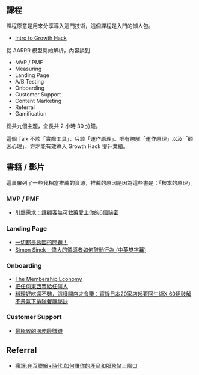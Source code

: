 ## 課程

課程原意是用來分享導入這門技術，這個課程是入門的懶人包。

* [Intro to Growth Hack](http://www.growthschool.com/courses/intro_to_growth_hack)

從 AARRR 模型開始解析，內容談到

* MVP / PMF
* Measuring
* Landing Page
* A/B Testing
* Onboarding
* Customer Support
* Content Marketing
* Referral
* Gamification

總共九個主題，全長共 2 小時 30 分鐘。

這個 Talk 不談「實際工具」，只談「運作原理」。唯有瞭解「運作原理」以及「顧客心理」，方才能有效導入 Growth Hack 提升業績。

## 書籍 / 影片

這裏羅列了一些我相當推薦的資源，推薦的原因是因為這些書是：「根本的原理」。

### MVP / PMF

* [引爆需求：讓顧客無可救藥愛上你的6個祕密](http://www.books.com.tw/products/0010564634)

### Landing Page

* [一切都是誘因的問題！](http://www.books.com.tw/products/0010663601)
* [Simon Sinek - 偉大的領導者如何鼓動行為 (中英雙字幕)](https://www.youtube.com/watch?v=sZw8a8y85BU)

### Onboarding

* [The Membership Economy](http://www.amazon.com/The-Membership-Economy-Transaction-Recurring/dp/0071839321)
* [把任何東西賣給任何人](http://www.m.sanmin.com.tw/Product/Index/002987214)
* [料理好吃還不夠，這樣開店才會賺：實錄日本20家店起死回生術X 60招破解不景氣下排隊餐廳祕訣](http://www.books.com.tw/products/0010596649)

### Customer Support

* [最極致的服務最賺錢](http://www.books.com.tw/products/0010578004)

## Referral 

* [瘋評:在互聯網+時代,如何讓你的產品和服務站上風口](http://www.amazon.cn/%E7%96%AF%E8%AF%84-%E5%9C%A8%E4%BA%92%E8%81%94%E7%BD%91-%E6%97%B6%E4%BB%A3-%E5%A6%82%E4%BD%95%E8%AE%A9%E4%BD%A0%E7%9A%84%E4%BA%A7%E5%93%81%E5%92%8C%E6%9C%8D%E5%8A%A1%E7%AB%99%E4%B8%8A%E9%A3%8E%E5%8F%A3-%E6%AF%94%E5%B0%94%E2%80%A2%E5%94%90%E7%91%9F%E5%B0%94/dp/B016JRL5GK/ref=sr_1_1?ie=UTF8&qid=1448297708&sr=8-1&keywords=%E7%98%8B%E8%A9%95)